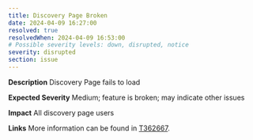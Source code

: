 ```yaml
---
title: Discovery Page Broken
date: 2024-04-09 16:27:00
resolved: true
resolvedWhen: 2024-04-09 16:53:00
# Possible severity levels: down, disrupted, notice
severity: disrupted
section: issue
---
```


__Description__ Discovery Page fails to load

__Expected Severity__ Medium; feature is broken; may indicate other issues

__Impact__ All discovery page users

__Links__ More information can be found in [T362667](https://phabricator.wikimedia.org/T362667).
